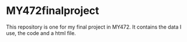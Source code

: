 # MY472finalproject
This repository is one for my final project in MY472. It contains the data I use, the code and a html file.
